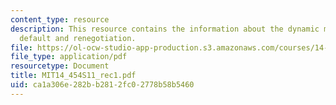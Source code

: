 ```yaml
---
content_type: resource
description: This resource contains the information about the dynamic model of debt,
  default and renegotiation.
file: https://ol-ocw-studio-app-production.s3.amazonaws.com/courses/14-454-economic-crises-spring-2011/ca1a306e282bb2812fc02778b58b5460_MIT14_454S11_rec1.pdf
file_type: application/pdf
resourcetype: Document
title: MIT14_454S11_rec1.pdf
uid: ca1a306e-282b-b281-2fc0-2778b58b5460
---
```


